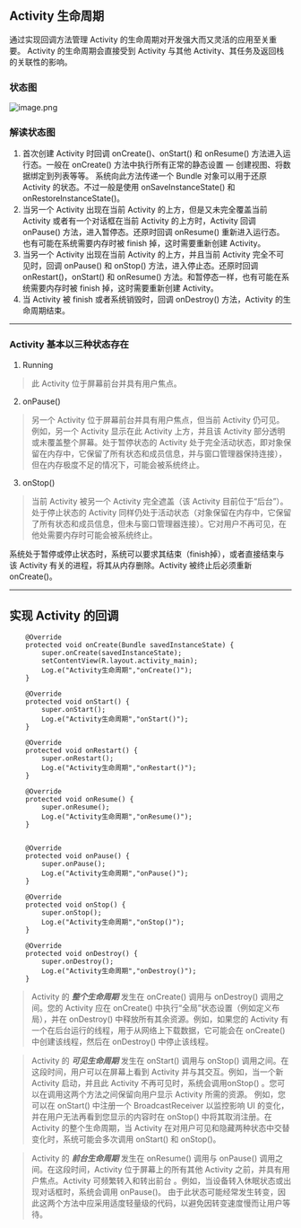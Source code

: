 ## Activity 生命周期
通过实现回调方法管理 Activity 的生命周期对开发强大而又灵活的应用至关重要。 Activity 的生命周期会直接受到 Activity 与其他 Activity、其任务及返回栈的关联性的影响。
### 状态图
![image.png](http://upload-images.jianshu.io/upload_images/10539135-68984d6623d9b937.png?imageMogr2/auto-orient/strip%7CimageView2/2/w/1240)
### 解读状态图
1. 首次创建 Activity 时回调 onCreate()、onStart() 和 onResume() 方法进入运行态。一般在 onCreate() 方法中执行所有正常的静态设置 — 创建视图、将数据绑定到列表等等。 系统向此方法传递一个 Bundle 对象可以用于还原 Activity 的状态。不过一般是使用 onSaveInstanceState() 和 onRestoreInstanceState()。
2. 当另一个 Activity 出现在当前 Activity 的上方，但是又未完全覆盖当前 Activity 或者有一个对话框在当前 Activity 的上方时，Activity 回调 onPause() 方法，进入暂停态。还原时回调 onResume() 重新进入运行态。也有可能在系统需要内存时被 finish 掉，这时需要重新创建 Activity。
3. 当另一个 Activity 出现在当前 Activity 的上方，并且当前 Activity 完全不可见时，回调 onPause() 和 onStop() 方法，进入停止态。还原时回调 onRestart()，onStart() 和 onResume() 方法。和暂停态一样，也有可能在系统需要内存时被 finish 掉，这时需要重新创建 Activity。
4. 当 Activity 被 finish 或者系统销毁时，回调 onDestroy() 方法，Activity 的生命周期结束。
- - -
### Activity 基本以三种状态存在
1. Running
>此 Activity 位于屏幕前台并具有用户焦点。
2. onPause()
> 另一个 Activity 位于屏幕前台并具有用户焦点，但当前 Activity 仍可见。例如，另一个 Activity 显示在此 Activity 上方，并且该 Activity 部分透明或未覆盖整个屏幕。处于暂停状态的 Activity 处于完全活动状态，即对象保留在内存中，它保留了所有状态和成员信息，并与窗口管理器保持连接），但在内存极度不足的情况下，可能会被系统终止。
3. onStop()
> 当前 Activity 被另一个 Activity 完全遮盖（该 Activity 目前位于“后台”）。 处于停止状态的 Activity 同样仍处于活动状态（对象保留在内存中，它保留了所有状态和成员信息，但未与窗口管理器连接）。它对用户不再可见，在他处需要内存时可能会被系统终止。

系统处于暂停或停止状态时，系统可以要求其结束（finish掉），或者直接结束与该 Activity 有关的进程，将其从内存删除。Activity 被终止后必须重新 onCreate()。
- - -
## 实现 Activity 的回调
```
    @Override
    protected void onCreate(Bundle savedInstanceState) {
        super.onCreate(savedInstanceState);
        setContentView(R.layout.activity_main);
        Log.e("Activity生命周期","onCreate()");
    }

    @Override
    protected void onStart() {
        super.onStart();
        Log.e("Activity生命周期","onStart()");
    }

    @Override
    protected void onRestart() {
        super.onRestart();
        Log.e("Activity生命周期","onRestart()");
    }

    @Override
    protected void onResume() {
        super.onResume();
        Log.e("Activity生命周期","onResume()");
    }


    @Override
    protected void onPause() {
        super.onPause();
        Log.e("Activity生命周期","onPause()");
    }

    @Override
    protected void onStop() {
        super.onStop();
        Log.e("Activity生命周期","onStop()");
    }

    @Override
    protected void onDestroy() {
        super.onDestroy();
        Log.e("Activity生命周期","onDestroy()");
    }
```
> Activity 的 ***整个生命周期*** 发生在  onCreate() 调用与 onDestroy() 调用之间。您的 Activity 应在 onCreate() 中执行“全局”状态设置（例如定义布局），并在 onDestroy() 中释放所有其余资源。例如，如果您的 Activity 有一个在后台运行的线程，用于从网络上下载数据，它可能会在 onCreate()中创建该线程，然后在 onDestroy() 中停止该线程。

> Activity 的 ***可见生命周期*** 发生在 onStart() 调用与 onStop() 调用之间。在这段时间，用户可以在屏幕上看到 Activity 并与其交互。例如，当一个新 Activity 启动，并且此 Activity 不再可见时，系统会调用onStop() 。您可以在调用这两个方法之间保留向用户显示 Activity 所需的资源。 例如，您可以在 onStart() 中注册一个 BroadcastReceiver 以监控影响 UI 的变化，并在用户无法再看到您显示的内容时在 onStop() 中将其取消注册。在 Activity 的整个生命周期，当 Activity 在对用户可见和隐藏两种状态中交替变化时，系统可能会多次调用 onStart() 和  onStop()。

> Activity 的 ***前台生命周期*** 发生在 onResume() 调用与 onPause() 调用之间。在这段时间，Activity 位于屏幕上的所有其他 Activity 之前，并具有用户焦点。Activity 可频繁转入和转出前台 。例如，当设备转入休眠状态或出现对话框时，系统会调用 onPause()。 由于此状态可能经常发生转变，因此这两个方法中应采用适度轻量级的代码，以避免因转变速度慢而让用户等待。






